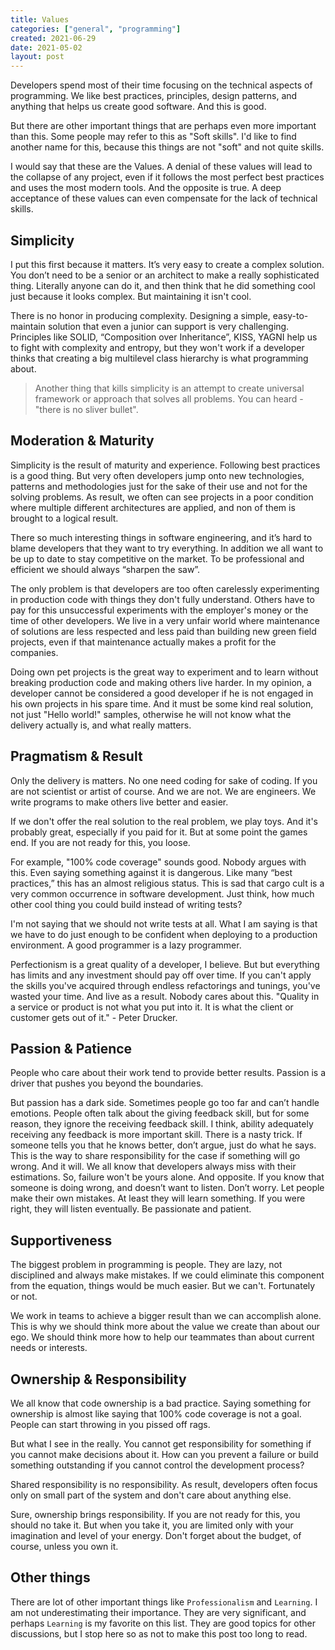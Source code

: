 ```yaml
---
title: Values
categories: ["general", "programming"]
created: 2021-06-29
date: 2021-05-02
layout: post
---
```


Developers spend most of their time focusing on the technical aspects of programming.
We like best practices, principles, design patterns, and anything that helps us create good software.
And this is good.

But there are other important things that are perhaps even more important than this.
Some people may refer to this as "Soft skills".
I'd like to find another name for this, because this things are not "soft" and not quite skills.

I would say that these are the Values.
A denial of these values will lead to the collapse of any project,
even if it follows the most perfect best practices and uses the most modern tools.
And the opposite is true.
A deep acceptance of these values can even compensate for the lack of technical skills.

## Simplicity

I put this first because it matters.
It’s very easy to create a complex solution.
You don’t need to be a senior or an architect to make a really sophisticated thing.
Literally anyone can do it, and then think that he did something cool just because it looks complex.
But maintaining it isn't cool.

There is no honor in producing complexity.
Designing a simple, easy-to-maintain solution that even a junior can support is very challenging.
Principles like SOLID, “Composition over Inheritance”, KISS, YAGNI help us to fight with complexity and entropy,
but they won't work if a developer thinks that creating a big multilevel class hierarchy is what programming about.

> Another thing that kills simplicity is an attempt to create universal framework or approach that solves all problems.
> You can heard - "there is no sliver bullet".

## Moderation & Maturity

Simplicity is the result of maturity and experience.
Following best practices is a good thing.
But very often developers jump onto new technologies, patterns and methodologies just for the sake of their use and not for the solving problems.
As result, we often can see projects in a poor condition where multiple different architectures are applied,
and non of them is brought to a logical result.

There so much interesting things in software engineering, and it’s hard to blame developers that they want to try everything.
In addition we all want to be up to date to stay competitive on the market.
To be professional and efficient we should always “sharpen the saw”.

The only problem is that developers are too often carelessly experimenting in production code with things they don't fully understand.
Others have to pay for this unsuccessful experiments with the employer's money or the time of other developers.
We live in a very unfair world where maintenance of solutions are less respected and less paid than building new green field projects,
even if that maintenance actually makes a profit for the companies.

Doing own pet projects is the great way to experiment and to learn without breaking production code and making others live harder.
In my opinion, a developer cannot be considered a good developer if he is not engaged in his own projects in his spare time.
And it must be some kind real solution, not just "Hello world!" samples,
otherwise he will not know what the delivery actually is, and what really matters.

## Pragmatism & Result

Only the delivery is matters.
No one need coding for sake of coding.
If you are not scientist or artist of course.
And we are not.
We are engineers.
We write programs to make others live better and easier.

If we don't offer the real solution to the real problem, we play toys.
And it's probably great, especially if you paid for it.
But at some point the games end.
If you are not ready for this, you loose.

For example, "100% code coverage" sounds good.
Nobody argues with this.
Even saying something against it is dangerous.
Like many “best practices,” this has an almost religious status.
This is sad that cargo cult is a very common occurrence in software development.
Just think, how much other cool thing you could build instead of writing tests?

I'm not saying that we should not write tests at all.
What I am saying is that we have to do just enough to be confident when deploying to a production environment.
A good programmer is a lazy programmer.

Perfectionism is a great quality of a developer, I believe.
But but everything has limits and any investment should pay off over time.
If you can't apply the skills you've acquired through endless refactorings and tunings, you've wasted your time.
And live as a result.
Nobody cares about this.
"Quality in a service or product is not what you put into it. It is what the client or customer gets out of it." - Peter Drucker.

## Passion & Patience

People who care about their work tend to provide better results.
Passion is a driver that pushes you beyond the boundaries.

But passion has a dark side.
Sometimes people go too far and can’t handle emotions.
People often talk about the giving feedback skill, but for some reason, they ignore the receiving feedback skill.
I think, ability adequately receiving any feedback is more important skill.
There is a nasty trick.
If someone tells you that he knows better, don’t argue, just do what he says.
This is the way to share responsibility for the case if something will go wrong.
And it will.
We all know that developers always miss with their estimations.
So, failure won't be yours alone.
And opposite. If you know that someone is doing wrong, and doesn’t want to listen.
Don’t worry. Let people make their own mistakes.
At least they will learn something. If you were right, they will listen eventually.
Be passionate and patient.

## Supportiveness

The biggest problem in programming is people.
They are lazy, not disciplined and always make mistakes.
If we could eliminate this component from the equation, things would be much easier.
But we can't.
Fortunately or not.

We work in teams to achieve a bigger result than we can accomplish alone.
This is why we should think more about the value we create than about our ego.
We should think more how to help our teammates than about current needs or interests.

## Ownership & Responsibility

We all know that code ownership is a bad practice.
Saying something for ownership is almost like saying that 100% code coverage is not a goal.
People can start throwing in you pissed off rags.

But what I see in the really.
You cannot get responsibility for something if you cannot make decisions about it.
How can you prevent a failure or build something outstanding if you cannot control the development process?

Shared responsibility is no responsibility.
As result, developers often focus only on small part of the system and don't care about anything else.

Sure, ownership brings responsibility.
If you are not ready for this, you should no take it.
But when you take it, you are limited only with your imagination and level of your energy.
Don't forget about the budget, of course, unless you own it.

## Other things

There are lot of other important things like `Professionalism` and  `Learning`.
I am not underestimating their importance.
They are very significant, and perhaps `Learning` is my favorite on this list.
They are good topics for other discussions, but I stop here so as not to make this post too long to read.

